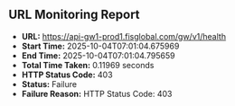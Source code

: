 ## URL Monitoring Report

- **URL:** https://api-gw1-prod1.fisglobal.com/gw/v1/health
- **Start Time:** 2025-10-04T07:01:04.675969
- **End Time:** 2025-10-04T07:01:04.795659
- **Total Time Taken:** 0.11969 seconds
- **HTTP Status Code:** 403
- **Status:** Failure
- **Failure Reason:** HTTP Status Code: 403
